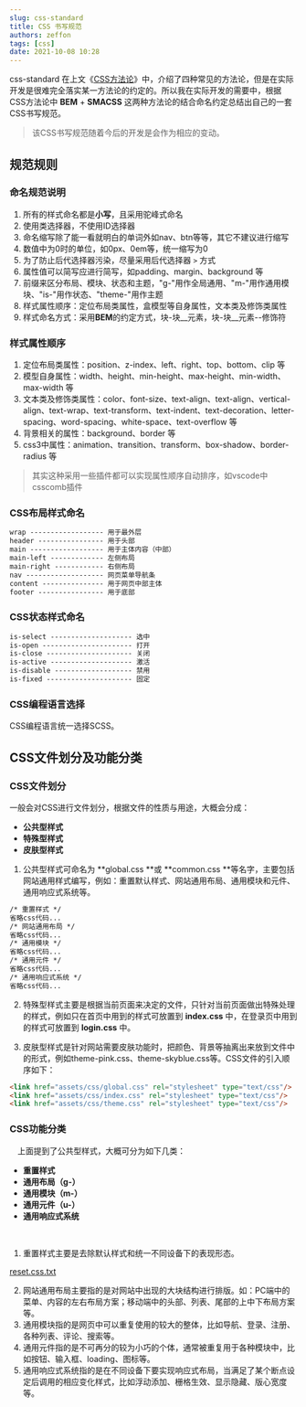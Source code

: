 ```yaml
---
slug: css-standard
title: CSS 书写规范
authors: zeffon
tags: [css]
date: 2021-10-08 10:28
---
```


css-standard
在上文《[CSS方法论](https://www.yuque.com/zeffon/blog/css-methodologies)》中，介绍了四种常见的方法论，但是在实际开发是很难完全落实某一方法论的约定的。所以我在实际开发的需要中，根据CSS方法论中 **BEM** + **SMACSS** 这两种方法论的结合命名约定总结出自己的一套CSS书写规范。
> 该CSS书写规范随着今后的开发是会作为相应的变动。

<!--truncate-->

## 规范规则
### 命名规范说明

1. 所有的样式命名都是**小写**，且采用驼峰式命名
1. 使用类选择器，不使用ID选择器
1. 命名缩写除了能一看就明白的单词外如nav、btn等等，其它不建议进行缩写
1. 数值中为0时的单位，如0px、0em等，统一缩写为0
1. 为了防止后代选择器污染，尽量采用后代选择器 `>` 方式
1. 属性值可以简写应进行简写，如padding、margin、background 等
1. 前缀来区分布局、模块、状态和主题，"g-"用作全局通用、"m-"用作通用模块、"is-"用作状态、"theme-"用作主题
1. 样式属性顺序：定位布局类属性，盒模型等自身属性，文本类及修饰类属性
1. 样式命名方式：采用**BEM**的约定方式，块-块__元素，块-块__元素--修饰符
### 样式属性顺序

1. 定位布局类属性：position、z-index、left、right、top、bottom、clip 等
1. 模型自身属性：width、height、min-height、max-height、min-width、max-width 等
1. 文本类及修饰类属性：color、font-size、text-align、text-align、vertical-align、text-wrap、text-transform、text-indent、text-decoration、letter-spacing、word-spacing、white-space、text-overflow 等
1. 背景相关的属性：background、border 等
1. css3中属性：animation、transition、transform、box-shadow、border-radius 等
> 其实这种采用一些插件都可以实现属性顺序自动排序，如vscode中csscomb插件

### CSS布局样式命名
```html
wrap ------------------ 用于最外层
header ---------------- 用于头部
main ------------------ 用于主体内容（中部）
main-left ------------- 左侧布局
main-right ------------ 右侧布局
nav ------------------- 网页菜单导航条
content --------------- 用于网页中部主体
footer ---------------- 用于底部
```
### CSS状态样式命名
```html
is-select -------------------- 选中
is-open ---------------------- 打开
is-close --------------------- 关闭
is-active -------------------- 激活
is-disable ------------------- 禁用
is-fixed --------------------- 固定
```
### CSS编程语言选择
CSS编程语言统一选择SCSS。


## CSS文件划分及功能分类
### CSS文件划分
一般会对CSS进行文件划分，根据文件的性质与用途，大概会分成：

- **公共型样式**
- **特殊型样式**
- **皮肤型样式**

1. 公共型样式可命名为 **global.css **或 **common.css **等名字，主要包括网站通用样式编写，例如：重置默认样式、网站通用布局、通用模块和元件、通用响应式系统等。
```html
/* 重置样式 */
省略css代码...
/* 网站通用布局 */
省略css代码...
/* 通用模块 */
省略css代码...
/* 通用元件 */
省略css代码...
/* 通用响应式系统 */
省略css代码...
```

2. 特殊型样式主要是根据当前页面来决定的文件，只针对当前页面做出特殊处理的样式，例如只在首页中用到的样式可放置到 **index.css** 中，在登录页中用到的样式可放置到 **login.css** 中。

3. 皮肤型样式是针对网站需要皮肤功能时，把颜色、背景等抽离出来放到文件中的形式，例如theme-pink.css、theme-skyblue.css等。
​
CSS文件的引入顺序如下：
```html
<link href="assets/css/global.css" rel="stylesheet" type="text/css"/>
<link href="assets/css/index.css" rel="stylesheet" type="text/css"/>
<link href="assets/css/theme.css" rel="stylesheet" type="text/css"/>
```
### CSS功能分类
 上面提到了公共型样式，大概可分为如下几类：

- **重置样式**
- **通用布局（g-）**
- **通用模块（m-）**
- **通用元件（u-）**
- **通用响应式系统**

**​**


1. 重置样式主要是去除默认样式和统一不同设备下的表现形态。

[reset.css.txt](https://www.yuque.com/attachments/yuque/0/2021/txt/656137/1633573819601-7b9673ad-22f6-43bf-9db4-b450b261adb5.txt?_lake_card=%7B%22src%22%3A%22https%3A%2F%2Fwww.yuque.com%2Fattachments%2Fyuque%2F0%2F2021%2Ftxt%2F656137%2F1633573819601-7b9673ad-22f6-43bf-9db4-b450b261adb5.txt%22%2C%22name%22%3A%22reset.css.txt%22%2C%22size%22%3A3448%2C%22type%22%3A%22text%2Fplain%22%2C%22ext%22%3A%22txt%22%2C%22status%22%3A%22done%22%2C%22taskId%22%3A%22ue566490d-2421-45ba-b362-eb3573fb5b7%22%2C%22taskType%22%3A%22upload%22%2C%22id%22%3A%22u20aa51d3%22%2C%22card%22%3A%22file%22%7D)

2. 网站通用布局主要指的是对网站中出现的大块结构进行排版。如：PC端中的菜单、内容的左右布局方案；移动端中的头部、列表、尾部的上中下布局方案等。
2. 通用模块指的是网页中可以重复使用的较大的整体，比如导航、登录、注册、各种列表、评论、搜索等。
2. 通用元件指的是不可再分的较为小巧的个体，通常被重复用于各种模块中，比如按钮、输入框、loading、图标等。
2. 通用响应式系统指的是在不同设备下要实现响应式布局，当满足了某个断点设定后调用的相应变化样式，比如浮动添加、栅格生效、显示隐藏、版心宽度等。
